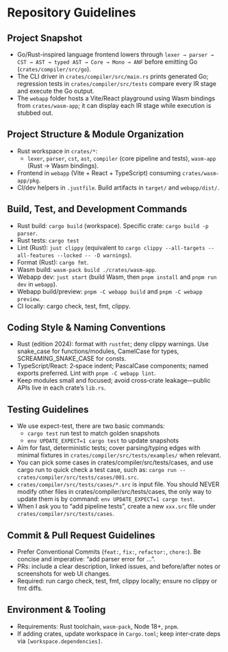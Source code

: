 # Repository Guidelines

## Project Snapshot
- Go/Rust-inspired language frontend lowers through `lexer → parser → CST → AST → typed AST → Core → Mono → ANF` before emitting Go (`crates/compiler/src/go`).
- The CLI driver in `crates/compiler/src/main.rs` prints generated Go; regression tests in `crates/compiler/src/tests` compare every IR stage and execute the Go output.
- The `webapp` folder hosts a Vite/React playground using Wasm bindings from `crates/wasm-app`; it can display each IR stage while execution is stubbed out.

## Project Structure & Module Organization
- Rust workspace in `crates/*`:
  - `lexer`, `parser`, `cst`, `ast`, `compiler` (core pipeline and tests), `wasm-app` (Rust → Wasm bindings).
- Frontend in `webapp` (Vite + React + TypeScript) consuming `crates/wasm-app/pkg`.
- CI/dev helpers in `.justfile`. Build artifacts in `target/` and `webapp/dist/`.

## Build, Test, and Development Commands
- Rust build: `cargo build` (workspace). Specific crate: `cargo build -p parser`.
- Rust tests: `cargo test`
- Lint (Rust): `just clippy` (equivalent to `cargo clippy --all-targets --all-features --locked -- -D warnings`).
- Format (Rust): `cargo fmt`.
- Wasm build: `wasm-pack build ./crates/wasm-app`.
- Webapp dev: `just start` (build Wasm, then `pnpm install` and `pnpm run dev` in `webapp`).
- Webapp build/preview: `pnpm -C webapp build` and `pnpm -C webapp preview`.
- CI locally: cargo check, test, fmt, clippy.

## Coding Style & Naming Conventions
- Rust (edition 2024): format with `rustfmt`; deny clippy warnings. Use snake_case for functions/modules, CamelCase for types, SCREAMING_SNAKE_CASE for consts.
- TypeScript/React: 2‑space indent; PascalCase components; named exports preferred. Lint with `pnpm -C webapp lint`.
- Keep modules small and focused; avoid cross‑crate leakage—public APIs live in each crate’s `lib.rs`.

## Testing Guidelines
- We use expect-test, there are two basic commands:
  - `cargo test` run test to match golden snapshots
  - `env UPDATE_EXPECT=1 cargo test` to update snapshots
- Aim for fast, deterministic tests; cover parsing/typing edges with minimal fixtures in `crates/compiler/src/tests/examples/` when relevant.
- You can pick some cases in crates/compiler/src/tests/cases, and use cargo run to quick check a test case, such as: `cargo run -- crates/compiler/src/tests/cases/001.src`.
- `crates/compiler/src/tests/cases/*.src` is input file. You should NEVER modify other files in crates/compiler/src/tests/cases, the only way to update them is by command: `env UPDATE_EXPECT=1 cargo test`.
- When I ask you to “add pipeline tests”, create a new `xxx.src` file under `crates/compiler/src/tests/cases`.

## Commit & Pull Request Guidelines
- Prefer Conventional Commits (`feat:`, `fix:`, `refactor:`, `chore:`). Be concise and imperative: “add parser error for …”.
- PRs: include a clear description, linked issues, and before/after notes or screenshots for web UI changes.
- Required: run cargo check, test, fmt, clippy locally; ensure no clippy or fmt diffs.

## Environment & Tooling
- Requirements: Rust toolchain, `wasm-pack`, Node 18+, `pnpm`.
- If adding crates, update workspace in `Cargo.toml`; keep inter‑crate deps via `[workspace.dependencies]`.
